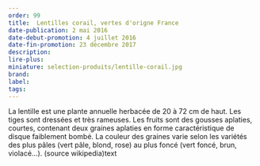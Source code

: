 ```yaml
---
order: 99
title:  Lentilles corail, vertes d'origne France
date-publication: 2 mai 2016
date-debut-promotion: 4 juillet 2016
date-fin-promotion: 23 décembre 2017
description: 
lire-plus:
miniature: selection-produits/lentille-corail.jpg
brand:
label: 
tags:
---
```

<!--fin-excerpt-->
<!-- *********************************** -->
<!-- **** début contenu détaillé **** -->

La lentille est une plante annuelle herbacée de 20 à 72 cm de haut. Les tiges sont dressées et très rameuses.
Les fruits sont des gousses aplaties, courtes, contenant deux graines aplaties en forme caractéristique de disque faiblement bombé. La couleur des graines varie selon les variétés des plus pâles (vert pâle, blond, rose) au plus foncé (vert foncé, brun, violacé…).
(source wikipedia)text

<!-- **** fin contenu détaillé **** -->
<!-- ********************************* -->